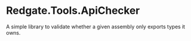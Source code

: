 # Redgate.Tools.ApiChecker
A simple library to validate whether a given assembly only exports types it owns.
